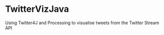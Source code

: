 TwitterVizJava
==============

Using Twitter4J and Processing to visualise tweets from the Twitter Stream API
